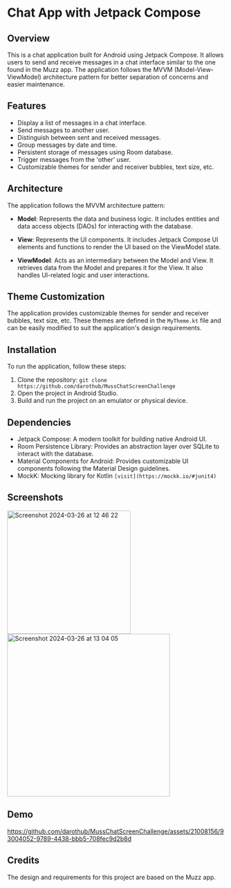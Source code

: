 # Chat App with Jetpack Compose

## Overview

This is a chat application built for Android using Jetpack Compose. It allows users to send and receive messages in a chat interface similar to the one found in the Muzz app. The application follows the MVVM (Model-View-ViewModel) architecture pattern for better separation of concerns and easier maintenance.

## Features

- Display a list of messages in a chat interface.
- Send messages to another user.
- Distinguish between sent and received messages.
- Group messages by date and time.
- Persistent storage of messages using Room database.
- Trigger messages from the 'other' user.
- Customizable themes for sender and receiver bubbles, text size, etc.

## Architecture

The application follows the MVVM architecture pattern:

- **Model**: Represents the data and business logic. It includes entities and data access objects (DAOs) for interacting with the database.
  
- **View**: Represents the UI components. It includes Jetpack Compose UI elements and functions to render the UI based on the ViewModel state.
  
- **ViewModel**: Acts as an intermediary between the Model and View. It retrieves data from the Model and prepares it for the View. It also handles UI-related logic and user interactions.

## Theme Customization

The application provides customizable themes for sender and receiver bubbles, text size, etc. These themes are defined in the `MyTheme.kt` file and can be easily modified to suit the application's design requirements.

## Installation

To run the application, follow these steps:

1. Clone the repository: `git clone https://github.com/darothub/MussChatScreenChallenge`
2. Open the project in Android Studio.
3. Build and run the project on an emulator or physical device.

## Dependencies

- Jetpack Compose: A modern toolkit for building native Android UI.
- Room Persistence Library: Provides an abstraction layer over SQLite to interact with the database.
- Material Components for Android: Provides customizable UI components following the Material Design guidelines.
- MockK: Mocking library for Kotlin `[visit](https://mockk.io/#junit4)`

## Screenshots

<img width="285" alt="Screenshot 2024-03-26 at 12 46 22" src="https://github.com/darothub/MussChatScreenChallenge/assets/21008156/cf586c15-c7a1-473b-9337-d46f2352b64a">
<img width="376" alt="Screenshot 2024-03-26 at 13 04 05" src="https://github.com/darothub/MussChatScreenChallenge/assets/21008156/dbce08e2-e272-445f-baf8-d6b9cac59fb5">


## Demo

https://github.com/darothub/MussChatScreenChallenge/assets/21008156/93004052-9789-4438-bbb5-708fec9d2b8d


## Credits

The design and requirements for this project are based on the Muzz app.


